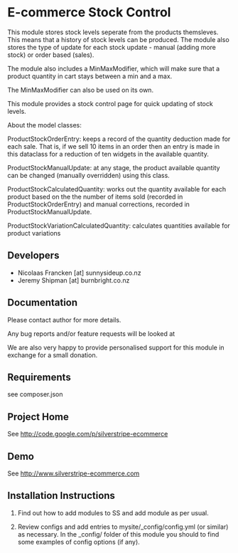 E-commerce Stock Control
================================================================================

This module stores stock levels seperate from the products themsleves. This means that a history of stock levels can be
produced. The module also stores the type of update for each stock update - manual (adding more stock) or order based (sales).

The module also includes a MinMaxModifier, which will make sure that a product quantity in cart stays between a min and a max.

The MinMaxModifier can also be used on its own.

This module provides a stock control page for quick updating of stock levels.

About the model classes:

ProductStockOrderEntry: keeps a record of the quantity deduction made for each sale. That is, if we sell 10 items
in an order then an entry is made in this dataclass for a reduction of ten widgets in the available quantity.

ProductStockManualUpdate: at any stage, the product available quantity can be changed (manually overridden) using this class.

ProductStockCalculatedQuantity: works out the quantity available for each product based on the the number of items
sold (recorded in ProductStockOrderEntry) and manual corrections, recorded in ProductStockManualUpdate.

ProductStockVariationCalculatedQuantity: calculates quantities available for product variations


Developers
-----------------------------------------------

- Nicolaas Francken [at] sunnysideup.co.nz
- Jeremy Shipman [at] burnbright.co.nz


Documentation
-----------------------------------------------
Please contact author for more details.

Any bug reports and/or feature requests will be
looked at

We are also very happy to provide personalised support
for this module in exchange for a small donation.


Requirements
-----------------------------------------------
see composer.json


Project Home
-----------------------------------------------
See http://code.google.com/p/silverstripe-ecommerce

Demo
-----------------------------------------------
See http://www.silverstripe-ecommerce.com


Installation Instructions
-----------------------------------------------

1. Find out how to add modules to SS and add module as per usual.

2. Review configs and add entries to mysite/_config/config.yml
(or similar) as necessary.
In the _config/ folder of this module
you should to find some examples of config options (if any).


